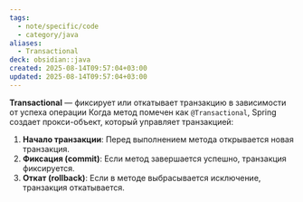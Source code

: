 ```yaml
---
tags:
  - note/specific/code
  - category/java
aliases:
  - Transactional
deck: obsidian::java
created: 2025-08-14T09:57:04+03:00
updated: 2025-08-14T09:57:04+03:00
---
```


**Transactional**
—
фиксирует или откатывает транзакцию в зависимости от успеха операции
Когда метод помечен как `@Transactional`, Spring создает прокси-объект, который управляет транзакцией:

1. **Начало транзакции**: Перед выполнением метода открывается новая транзакция.
2. **Фиксация (commit)**: Если метод завершается успешно, транзакция фиксируется.
3. **Откат (rollback)**: Если в методе выбрасывается исключение, транзакция откатывается.
